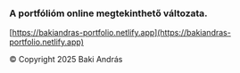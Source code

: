 ### A portfólióm online megtekinthető változata.
[https://bakiandras-portfolio.netlify.app](https://bakiandras-portfolio.netlify.app)

© Copyright 2025 Baki András
